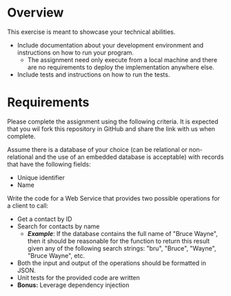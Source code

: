 # Overview
This exercise is meant to showcase your technical abilities.
* Include documentation about your development environment and instructions on how to run your program.
   * The assignment need only execute from a local machine and there are no requirements to deploy the implementation anywhere else.
* Include tests and instructions on how to run the tests.

# Requirements
Please complete the assignment using the following criteria. It is expected that you wil fork this repository in GitHub and share the link with us when complete.

Assume there is a database of your choice (can be relational or non-relational and the use of an embedded database is acceptable) with records that have the following fields:
* Unique identifier
* Name

Write the code for a Web Service that provides two possible operations for a client to call:
* Get a contact by ID
* Search for contacts by name
  * **_Example_**: If the database contains the full name of "Bruce Wayne", then it should be reasonable for the function to return this result given any of the following search strings: "bru", "Bruce", "Wayne", "Bruce Wayne", etc.
* Both the input and output of the operations should be formatted in JSON.
* Unit tests for the provided code are written
* **Bonus:** Leverage dependency injection
